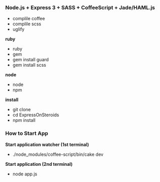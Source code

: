 ### Node.js + Express 3 + SASS + CoffeeScript + Jade/HAML.js

- complile coffee
- complile scss
- uglify

**ruby**

- ruby
- gem
- gem install guard
- gem install scss

**node**

- node
- npm

**install**

- git clone
- cd ExpressOnSteroids
- npm install

### How to Start App

**Start application watcher (1st terminal)**

- ./node_modules/coffee-script/bin/cake dev

**Start application (2nd terminal)**

- node app.js